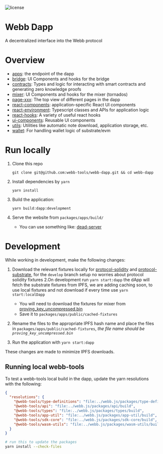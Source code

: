 ![license](https://img.shields.io/github/license/webb-tools/webb-dapp)

# Webb Dapp

A decentralized interface into the Webb protocol

# Overview

- [apps](https://github.com/webb-tools/webb-dapp/tree/master/packages/apps): the endpoint of the dapp
- [bridge](https://github.com/webb-tools/webb-dapp/tree/master/packages/bridge): UI Components and hooks for the bridge
- [contracts](https://github.com/webb-tools/webb-dapp/tree/master/packages/contracts): Types and logic for interacting with smart contracts and generating zero knowledge proofs
- [mixer](https://github.com/webb-tools/webb-dapp/tree/master/packages/mixer): UI Components and hooks for the mixer (tornados)
- [page-xxx](https://github.com/webb-tools/webb-dapp/tree/master/packages/): The top view of different pages in the dapp
- [react-components](https://github.com/webb-tools/webb-dapp/tree/master/packages/react-components): application-specific React UI components
- [react-environment](https://github.com/webb-tools/webb-dapp/tree/master/packages/react-environment): Typescript classes and APIs for application logic
- [react-hooks](https://github.com/webb-tools/webb-dapp/tree/master/packages/react-hooks): A variety of useful react hooks
- [ui-components](https://github.com/webb-tools/webb-dapp/tree/master/packages/ui-components): Reusable UI components
- [utils](https://github.com/webb-tools/webb-dapp/tree/master/packages/utils): Utilities like automatic note download, application storage, etc.
- [wallet](https://github.com/webb-tools/webb-dapp/tree/master/packages/wallet): For handling wallet logic of substrate/evm

# Run locally

1. Clone this repo

   ```base
   git clone git@github.com:webb-tools/webb-dapp.git && cd webb-dapp
   ```

2. Install dependencies by `yarn`

   ```base
   yarn install
   ```

3. Build the application:
   ```base
   yarn build:dapp:development
   ```

4. Serve the website from `packages/apps/build/`
    - You can use something like: [dead-server](https://www.npmjs.com/package/dead-server)

# Development
While working in development, make the following changes:

1. Download the relevant fixtures locally for [protocol-solidity](https://github.com/webb-tools/protocol-solidity-fixtures) and [protocol-substrate](https://github.com/webb-tools/protocol-substrate-fixtures),
for the `develop` branch setup no worries about protocol solidity fixtures
2.On development run `yarn start:dapp` the dApp will fetch the substrate fixtures from IPFS, we are adding caching soon, to use local fixtures and not download if every time
   use `yarn start:localDapp`
    - You will need to download the fixtures for mixer from [proving_key_uncompressed.bin](https://github.com/webb-tools/protocol-substrate-fixtures/blob/main/mixer/bn254/x5/proving_key_uncompressed.bin)
	- Save it to `packages/apps/public/cached-fixtures`

3. Rename the files to the appropriate IPFS hash name and place the files in `packages/apps/public/cached-fixtures`, <i> the file name should be `proving_key_uncompressed.bin` </i>

4. Run the application with `yarn start:dapp`

These changes are made to minimize IPFS downloads.

## Running local webb-tools

To test a webb-tools local build in the dapp, update the yarn resolutions with the following:

```json
{
  "resolutions": {
    "@webb-tools/type-definitions": "file:../webb.js/packages/type-definitions/build",
    "@webb-tools/api": "file:../webb.js/packages/api/build",
    "@webb-tools/types": "file:../webb.js/packages/types/build",
    "@webb-tools/app-util": "file:../webb.js/packages/app-util/build",
    "@webb-tools/sdk-core": "file:../webb.js/packages/sdk-core/build",
    "@webb-tools/wasm-utils": "file:../webb.js/packages/wasm-utils/build"
  }
}
```

```bash
# run this to update the packages
yarn install --check-files
```
